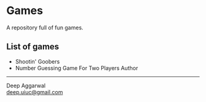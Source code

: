 Games
=====

A repository full of fun games.

List of games
-------------
- Shootin' Goobers
- Number Guessing Game For Two Players
Author
------
Deep Aggarwal  
deep.uiuc@gmail.com  
